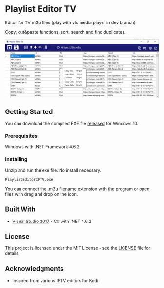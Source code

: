 # Playlist Editor TV
Editor for TV m3u files (play with vlc media player in dev branch)

Copy, cut&paste functions, sort, search and find duplicates.


![UI](PlaylistEditorTV2.png)

## Getting Started

You can download the compiled EXE file [released](https://github.com/Isayso/PlaylistEditorTV/releases) for Windows 10.  


### Prerequisites

Windows with .NET Framework 4.6.2



### Installing

Unzip and run the exe file. No install necessary.


```
PlaylistEditorIPTV.exe
```


You can connect the .m3u filename extension with the program or open files with drag and drop on the icon.

## Built With

* [Visual Studio 2017](https://visualstudio.microsoft.com/) - C# with .NET 4.6.2


## License

This project is licensed under the MIT License - see the [LICENSE](LICENSE) file for details

## Acknowledgments

* Inspired from various IPTV editors for Kodi
